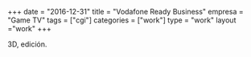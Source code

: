 +++
date = "2016-12-31"
title = "Vodafone Ready Business"
empresa = "Game TV"
tags = ["cgi"]
categories = ["work"]
type = "work"
layout ="work"
+++

3D, edición.